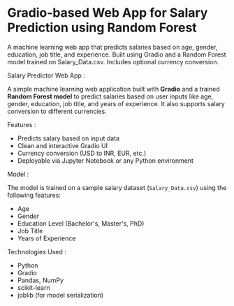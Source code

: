# Gradio-based Web App for Salary Prediction using Random Forest
A machine learning web app that predicts salaries based on age, gender, education, job title, and experience. Built using Gradio and a Random Forest model trained on Salary_Data.csv. Includes optional currency conversion.

Salary Predictor Web App :

A simple machine learning web application built with **Gradio** and a trained **Random Forest model** to predict salaries based on user inputs like age, gender, education, job title, and years of experience. It also supports salary conversion to different currencies.

Features :

- Predicts salary based on input data
- Clean and interactive Gradio UI
- Currency conversion (USD to INR, EUR, etc.)
- Deployable via Jupyter Notebook or any Python environment

Model :

The model is trained on a sample salary dataset (`Salary_Data.csv`) using the following features:

- Age  
- Gender  
- Education Level (Bachelor's, Master's, PhD)  
- Job Title  
- Years of Experience  

Technologies Used :

- Python  
- Gradio  
- Pandas, NumPy  
- scikit-learn  
- joblib (for model serialization)
